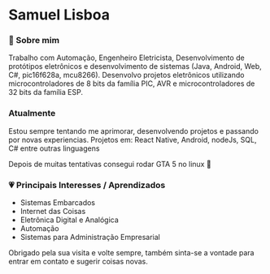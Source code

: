 
<div dsplay="inline-block">
 
 <h1 align="left">Samuel Lisboa</h1>

</div>


### :boy: Sobre mim
Trabalho com Automação, Engenheiro Eletricista, Desenvolvimento de protótipos eletrônicos e desenvolvimento de sistemas (Java, Android, Web, C#, pic16f628a, mcu8266). Desenvolvo projetos eletrônicos utilizando microcontroladores de 8 bits da família PIC, AVR e microcontroladores de 32 bits da família ESP.

### Atualmente
Estou sempre tentando me aprimorar, desenvolvendo projetos e passando por novas experiencias.
Projetos em: React Native, Android, nodeJs, SQL, C# entre outras linguagens

Depois de muitas tentativas consegui rodar GTA 5 no linux 🤭


### :heartpulse: Principais Interesses / Aprendizados

- Sistemas Embarcados 
- Internet das Coisas
- Eletrônica Digital e Analógica
- Automação
- Sistemas para Administração Empresarial


Obrigado pela sua visita e volte sempre, também sinta-se a vontade para entrar em contato e sugerir coisas novas.

